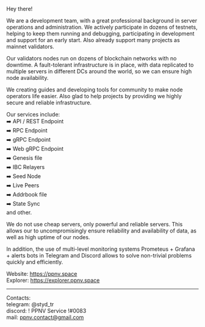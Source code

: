 Hey there! 

We are a development team, with a great professional background in server operations and administration. We actively participate in dozens of testnets, helping to keep them running and debugging, participating in development and support for an early start. Also already support many projects as mainnet va​​lidators. 

Our validators nodes run on dozens of blockchain networks with no downtime. A fault-tolerant infrastructure is in place, with data replicated to multiple servers in different DCs around the world, so we can ensure high node availability.

We creating guides and developing tools for community to make node operators life easier. Also glad to help projects by providing we highly secure and reliable infrastructure. <br>

Our services include:  <br>
➡️ API / REST Endpoint <br>
➡️ RPC Endpoint <br>
➡️ gRPC Endpoint <br>
➡️ Web gRPC Endpoint <br>
➡️ Genesis file <br>
➡️ IBC Relayers <br>
➡️ Seed Node <br>
➡️ Live Peers <br>
➡️ Addrbook file <br>
➡️ State Sync <br>
and other.

We do not use cheap servers, only powerful and reliable servers. This allows our to uncompromisingly ensure reliability and availability of data, as well as high uptime of our nodes. 

In addition, the use of multi-level monitoring systems Prometeus + Grafana + alerts bots in Telegram and Discord allows to solve non-trivial problems quickly and efficiently.

Website: https://ppnv.space <br>
Explorer: https://explorer.ppnv.space

___

Contacts: <br>
telegram: @styd_tr <br>
discord: ! PPNV Service !#0083 <br>
mail: ppnv.contact@gmail.com
